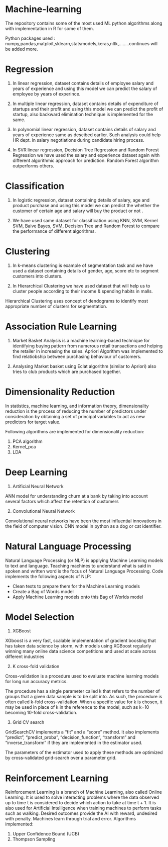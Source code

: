 # Machine-learning
The repository contains some of the most used ML python algorithms along with implementation in R for some of them. 

Python packages used : numpy,pandas,matploit,sklearn,statsmodels,keras,nltk,........continues will be added more.

# Regression
1) In linear regression, dataset contains details of employee salary and years of experience and using this model we can predict the salary of employee by years of experince.

2) In multiple linear regression, dataset contains details of expenditure of startups and their profit and using this model we can predict the profit of startup, also backward elimination technique is implemented for the same.

3) In polynomial linear regression, dataset contains details of salary and years of experience same as descibed earlier. Such analysis could help HR dept. in salary negotiations during candidate hiring process.

4) In SVR linear regression, Decision Tree Regression and Random Forest Regression we have used the salary and experience dataset again with different algorithmic approach for prediction. Random Forest algorithm outperforms others.

# Classification
1) In logistic regression, dataset containing details of salary, age and product purchase and using this model we can predict the whether the customer of certain age and salary will buy the product or not .

2) We have used same dataset for classification using KNN, SVM, Kernel SVM, Baive Bayes, SVM, Decision Tree and Random Forest to compare the performance of different algorithms.  


# Clustering 

1) In k-means clustering is example of segmentation task and we have used a dataset containing details of gender, age, score etc to segment customers into clusters.

2) In Hierarchical Clustering we have used dataset that will help us to cluster people according to their income & spending habits in malls.

Hierarchical Clustering uses concept of dendograms to identify most appropriate number of clusters for segmentation.

# Association Rule Learning

1)  Market Basket Analysis is a machine learning-based technique for identifying buying pattern from numerous retail transactions and helping the retailer in increasing the sales. Apriori Algorithm was implemented to find relatiobship between purchasing behaviour of customers. 

2) Analysing Market basket using Eclat algorithm (similar to Apriori) also tries to club products which are purchased together.

# Dimensionality Reduction
In statistics, machine learning, and information theory, dimensionality reduction is the process of reducing the number of predictors under consideration by obtaining a set of principal variables to act as new predictors for target value.

Following algorithms are implemented for dimensionality reduction: 
1) PCA algorithm 
2) Kernel_pca 
3) LDA 

# Deep Learning
1) Artificial Neural Network 

ANN model for understanding churn at a bank by taking into account several factors which affect the retention of customers

2) Convolutional Neural Network

Convolutional neural networks have been the most influential innovations in the field of computer vision. CNN model in python as a dog or cat identifier.

# Natural Language Processing
Natural Language Processing (or NLP) is applying Machine Learning models to text and language. Teaching machines to understand what is said in spoken and written word is the focus of Natural Language Processing. Code implements the following aspects of NLP:

+ Clean texts to prepare them for the Machine Learning models
+ Create a Bag of Words model
+ Apply Machine Learning models onto this Bag of Worlds model

# Model Selection 

1) XGBoost

XGboost is a very fast, scalable implementation of gradient boosting that has taken data science by storm, with models using XGBoost regularly winning many online data science competitions and used at scale across different industries
 
 
2) K cross-fold validation

Cross-validation is a procedure used to evaluate machine learning models for long run accuracy metrics.

The procedure has a single parameter called k that refers to the number of groups that a given data sample is to be split into. As such, the procedure is often called k-fold cross-validation. When a specific value for k is chosen, it may be used in place of k in the reference to the model, such as k=10 becoming 10-fold cross-validation.

3) Grid CV search

GridSearchCV implements a “fit” and a “score” method. It also implements “predict”, “predict_proba”, “decision_function”, “transform” and “inverse_transform” if they are implemented in the estimator used.

The parameters of the estimator used to apply these methods are optimized by cross-validated grid-search over a parameter grid.

# Reinforcement Learning

Reinforcement Learning is a branch of Machine Learning, also called Online Learning. It is used to solve interacting problems where the data observed up to time t is considered to decide which action to take at time t + 1. It is also used for Artificial Intelligence when training machines to perform tasks such as walking. Desired outcomes provide the AI with reward, undesired with penalty. Machines learn through trial and error. Algorithms implemented:

1. Upper Confidence Bound (UCB)
2. Thompson Sampling





